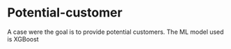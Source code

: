 # Potential-customer
A case were the goal is to provide potential customers. The ML model used is XGBoost
